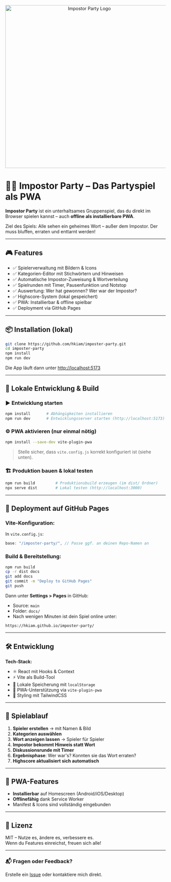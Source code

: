 <p align="center">
  <img src="https://hkiam.github.io/imposter-party/pwa-512x512.png" alt="Impostor Party Logo" width="512" />
</p>

# 🕵️‍♂️ Impostor Party – Das Partyspiel als PWA

**Impostor Party** ist ein unterhaltsames Gruppenspiel, das du direkt im Browser spielen kannst – auch **offline als installierbare PWA**.

Ziel des Spiels: Alle sehen ein geheimes Wort – außer dem Impostor. Der muss bluffen, erraten und enttarnt werden!

---

## 🎮 Features

- ✅ Spielerverwaltung mit Bildern & Icons
- ✅ Kategorien-Editor mit Stichwörtern und Hinweisen
- ✅ Automatische Impostor-Zuweisung & Wortverteilung
- ✅ Spielrunden mit Timer, Pausenfunktion und Notstop
- ✅ Auswertung: Wer hat gewonnen? Wer war der Impostor?
- ✅ Highscore-System (lokal gespeichert)
- ✅ PWA: Installierbar & offline spielbar
- ✅ Deployment via GitHub Pages

---

## 📦 Installation (lokal)

```bash
git clone https://github.com/hkiam/imposter-party.git
cd imposter-party
npm install
npm run dev
```

Die App läuft dann unter [http://localhost:5173](http://localhost:5173)

---

## 🔧 Lokale Entwicklung & Build

### ▶️ Entwicklung starten

```bash
npm install       # Abhängigkeiten installieren
npm run dev       # Entwicklungsserver starten (http://localhost:5173)
```

### ⚙️ PWA aktivieren (nur einmal nötig)

```bash
npm install --save-dev vite-plugin-pwa
```

> Stelle sicher, dass `vite.config.js` korrekt konfiguriert ist (siehe unten).

### 🏗 Produktion bauen & lokal testen

```bash
npm run build         # Produktionsbuild erzeugen (im dist/ Ordner)
npx serve dist        # Lokal testen (http://localhost:3000)
```

---

## 🚀 Deployment auf GitHub Pages

### Vite-Konfiguration:

In `vite.config.js`:

```js
base: "/imposter-party/", // Passe ggf. an deinen Repo-Namen an
```

### Build & Bereitstellung:

```bash
npm run build
cp -r dist docs
git add docs
git commit -m "Deploy to GitHub Pages"
git push
```

Dann unter **Settings > Pages** in GitHub:

- Source: `main`
- Folder: `docs/`
- Nach wenigen Minuten ist dein Spiel online unter:

```
https://hkiam.github.io/imposter-party/
```

---

## 🛠 Entwicklung

**Tech-Stack:**

- ⚛️ React mit Hooks & Context
- ⚡️ Vite als Build-Tool
- 💾 Lokale Speicherung mit `localStorage`
- 📲 PWA-Unterstützung via `vite-plugin-pwa`
- 🎨 Styling mit TailwindCSS

---

## 🧠 Spielablauf

1. **Spieler erstellen** → mit Namen & Bild
2. **Kategorien auswählen**
3. **Wort anzeigen lassen** → Spieler für Spieler
4. **Impostor bekommt Hinweis statt Wort**
5. **Diskussionsrunde mit Timer**
6. **Ergebnisphase**: Wer war's? Konnten sie das Wort erraten?
7. **Highscore aktualisiert sich automatisch**

---

## 📱 PWA-Features

- **Installierbar** auf Homescreen (Android/iOS/Desktop)
- **Offlinefähig** dank Service Worker
- Manifest & Icons sind vollständig eingebunden

---

## 🧾 Lizenz

MIT – Nutze es, ändere es, verbessere es.  
Wenn du Features einreichst, freuen sich alle!

---

### 📬 Fragen oder Feedback?

Erstelle ein [Issue](https://github.com/hkiam/imposter-party/issues) oder kontaktiere mich direkt.
